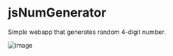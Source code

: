 # jsNumGenerator

Simple webapp that generates random 4-digit number.

![image](https://user-images.githubusercontent.com/33170550/50102961-79cbe680-0261-11e9-8fa1-4fde5d4dc441.png)
